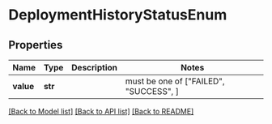 # DeploymentHistoryStatusEnum


## Properties
Name | Type | Description | Notes
------------ | ------------- | ------------- | -------------
**value** | **str** |  |  must be one of ["FAILED", "SUCCESS", ]

[[Back to Model list]](../README.md#documentation-for-models) [[Back to API list]](../README.md#documentation-for-api-endpoints) [[Back to README]](../README.md)



